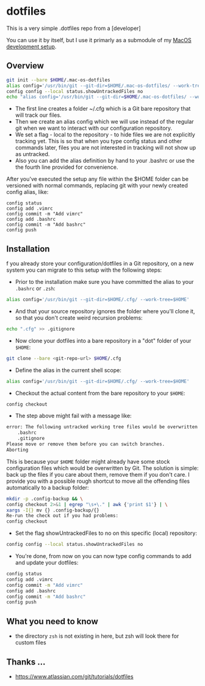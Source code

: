 dotfiles
========

This is a very simple .dotfiles repo from a [developer]
 
You can use it by itself, but I use it primarly as a submodule of my [MacOS development setup](https://github.com/jurgen-kluft/mac-os-setup).

## Overview

```bash
git init --bare $HOME/.mac-os-dotfiles
alias config='/usr/bin/git --git-dir=$HOME/.mac-os-dotfiles/ --work-tree=$HOME'
config config --local status.showUntrackedFiles no
echo "alias config='/usr/bin/git --git-dir=$HOME/.mac-os-dotfiles/ --work-tree=$HOME'" >> $HOME/.bashrc
```

* The first line creates a folder ~/.cfg which is a Git bare repository that will track our files.
* Then we create an alias config which we will use instead of the regular git when we want to interact with our configuration repository.
* We set a flag - local to the repository - to hide files we are not explicitly tracking yet. This is so that when you type config status and other commands later, files you are not interested in tracking will not show up as untracked.
* Also you can add the alias definition by hand to your .bashrc or use the the fourth line provided for convenience.

After you've executed the setup any file within the $HOME folder can be versioned with normal commands, replacing git with your newly created config alias, like:

```bashn
config status
config add .vimrc
config commit -m "Add vimrc"
config add .bashrc
config commit -m "Add bashrc"
config push
```

## Installation

f you already store your configuration/dotfiles in a Git repository, on a new system you can migrate to this setup with the following steps:


* Prior to the installation make sure you have committed the alias to your 
`.bashrc` or `.zsh`:
```bash
alias config='/usr/bin/git --git-dir=$HOME/.cfg/ --work-tree=$HOME'
```

* And that your source repository ignores the folder where you'll clone it, so that you don't create weird recursion problems:
```bash
echo ".cfg" >> .gitignore
```

* Now clone your dotfiles into a bare repository in a "dot" folder of your `$HOME`:
```bash
git clone --bare <git-repo-url> $HOME/.cfg
```

* Define the alias in the current shell scope:
```bash
alias config='/usr/bin/git --git-dir=$HOME/.cfg/ --work-tree=$HOME'
```

* Checkout the actual content from the bare repository to your `$HOME`:
```bash
config checkout
```

* The step above might fail with a message like:
```bash
error: The following untracked working tree files would be overwritten by checkout:
    .bashrc
    .gitignore
Please move or remove them before you can switch branches.
Aborting
```

This is because your `$HOME` folder might already have some stock configuration files which would be overwritten by Git. The solution is simple: back up the files if you care about them, remove them if you don't care. I provide you with a possible rough shortcut to move all the offending files automatically to a backup folder:

```bash
mkdir -p .config-backup && \
config checkout 2>&1 | egrep "\s+\." | awk {'print $1'} | \
xargs -I{} mv {} .config-backup/{}
Re-run the check out if you had problems:
config checkout
```

* Set the flag showUntrackedFiles to no on this specific (local) repository:
```bash
config config --local status.showUntrackedFiles no
```

* You're done, from now on you can now type config commands to add and update your dotfiles:

```bash
config status
config add .vimrc
config commit -m "Add vimrc"
config add .bashrc
config commit -m "Add bashrc"
config push
```

## What you need to know

- the directory `zsh` is not existing in here, but zsh will look there for custom files


## Thanks ...

* https://www.atlassian.com/git/tutorials/dotfiles
